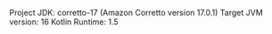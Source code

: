 Project JDK: corretto-17 (Amazon Corretto version 17.0.1)
Target JVM version: 16
Kotlin Runtime: 1.5